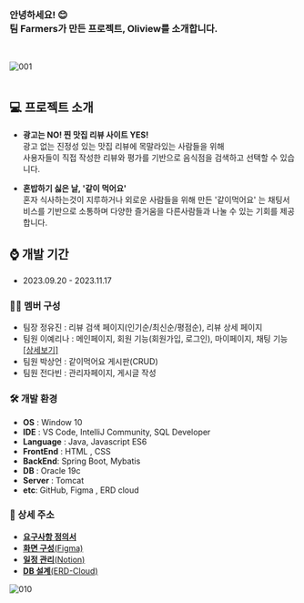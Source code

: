 <br>

### 안녕하세요! 😊 <br> 팀 Farmers가 만든 프로젝트, Oliview를 소개합니다.
<br>

![001](https://github.com/team-farmers/Oliview/assets/122720744/c0a174a5-e4a2-4b6f-be72-29ee269b8bd2)
<br>
<br>
## 💻 프로젝트 소개
* **광고는 NO! 찐 맛집 리뷰 사이트 YES!**<br>
광고 없는 진정성 있는 맛집 리뷰에 목말라있는 사람들을 위해<br> 사용자들이 직접 작성한 리뷰와 평가를 기반으로 음식점을 검색하고 선택할 수 있습니다.

* **혼밥하기 싫은 날, '같이 먹어요'**<br>
혼자 식사하는것이 지루하거나 외로운 사람들을 위해 만든 '같이먹어요' 는 채팅서비스를 기반으로 소통하며 다양한 즐거움을 다른사람들과 나눌 수 있는 기회를 제공합니다.


## ⌚ 개발 기간
* 2023.09.20 - 2023.11.17

### 👩‍🔬 멤버 구성
* 팀장 정유진 : 리뷰 검색 페이지(인기순/최신순/평점순), 리뷰 상세 페이지
* 팀원 이예리나 : 메인페이지, 회원 기능(회원가입, 로그인), 마이페이지, 채팅 기능 [[상세보기]](https://blog.naver.com/poikl11234/223270562033)
* 팀원 박상언 : 같이먹어요 게시판(CRUD)
* 팀원 전다빈 : 관리자페이지, 게시글 작성

### 🛠 개발 환경
* **OS** : Window 10
* **IDE** : VS Code, IntelliJ Community, SQL Developer
* **Language** : Java, Javascript ES6
* **FrontEnd** : HTML , CSS
* **BackEnd**: Spring Boot, Mybatis
* **DB** : Oracle 19c
* **Server** : Tomcat
* **etc**: GitHub, Figma , ERD cloud

### 📌 상세 주소
* [**요구사항 정의서**](https://docs.google.com/spreadsheets/d/1nK_HrtQ8RW08fiGmX7KkPlhcpy9ghWvo7W6r7TUsHEw/edit#gid=0)
* [**화면 구성**(Figma)](https://www.figma.com/file/z1SN53PoU8umIZ4hhsquf2/Oliview-%ED%99%94%EB%A9%B4%EA%B5%AC%EC%84%B1-%EC%B5%9C%EC%A2%85?type=design&node-id=0-1&mode=design&t=8RWApvpnvIbGhhXr-0)
* [**일정 관리**(Notion)](https://www.notion.so/936ac6f1689940429ba59fd098d5eb06?v=9e839e7563d749babe87733c43fa5ad9)
* [**DB 설계**(ERD-Cloud)](https://www.erdcloud.com/d/EnpvmrjxFPwKfuGG3)


![010](https://github.com/team-farmers/Oliview/assets/122720744/6dd6b7ab-e924-4534-b3e1-8d04269b79e6)
